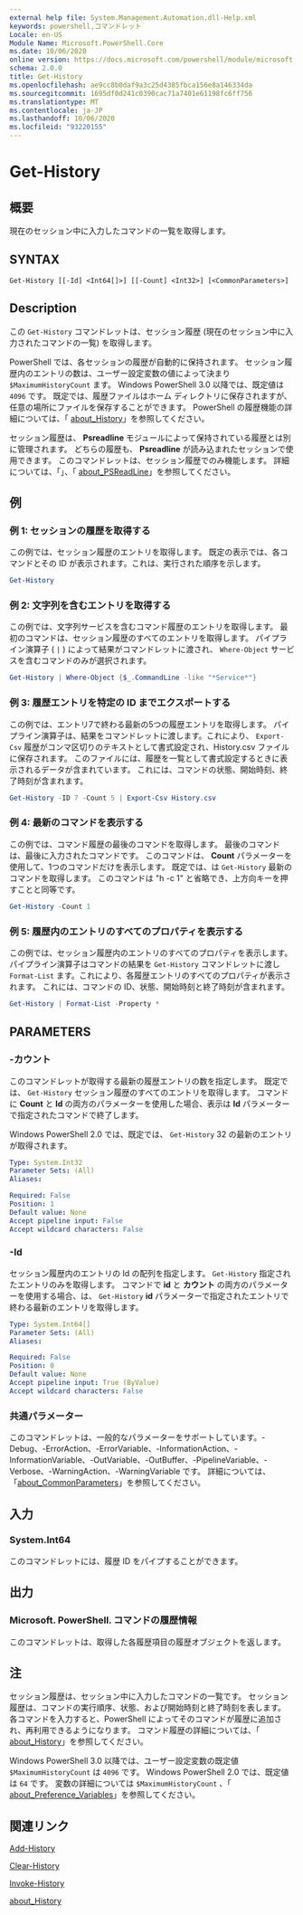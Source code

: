 ```yaml
---
external help file: System.Management.Automation.dll-Help.xml
keywords: powershell,コマンドレット
Locale: en-US
Module Name: Microsoft.PowerShell.Core
ms.date: 10/06/2020
online version: https://docs.microsoft.com/powershell/module/microsoft.powershell.core/get-history?view=powershell-5.1&WT.mc_id=ps-gethelp
schema: 2.0.0
title: Get-History
ms.openlocfilehash: ae9cc8b0daf9a3c25d4385fbca156e8a146334da
ms.sourcegitcommit: 1695df0d241c0390cac71a7401e61198fc6ff756
ms.translationtype: MT
ms.contentlocale: ja-JP
ms.lasthandoff: 10/06/2020
ms.locfileid: "93220155"
---
```

# Get-History

## 概要
現在のセッション中に入力したコマンドの一覧を取得します。

## SYNTAX

```
Get-History [[-Id] <Int64[]>] [[-Count] <Int32>] [<CommonParameters>]
```

## Description

この `Get-History` コマンドレットは、セッション履歴 (現在のセッション中に入力されたコマンドの一覧) を取得します。

PowerShell では、各セッションの履歴が自動的に保持されます。 セッション履歴内のエントリの数は、ユーザー設定変数の値によって決まり `$MaximumHistoryCount` ます。 Windows PowerShell 3.0 以降では、既定値は `4096` です。 既定では、履歴ファイルはホーム ディレクトリに保存されますが、任意の場所にファイルを保存することができます。 PowerShell の履歴機能の詳細については、「 [about_History](About/about_History.md)」を参照してください。

セッション履歴は、 **Psreadline** モジュールによって保持されている履歴とは別に管理されます。
どちらの履歴も、 **Psreadline** が読み込まれたセッションで使用できます。 このコマンドレットは、セッション履歴でのみ機能します。 詳細については、「」、「 [about_PSReadLine](../PSReadLine/About/about_PSReadLine.md)」を参照してください。

## 例

### 例 1: セッションの履歴を取得する

この例では、セッション履歴のエントリを取得します。 既定の表示では、各コマンドとその ID が表示されます。これは、実行された順序を示します。

```powershell
Get-History
```

### 例 2: 文字列を含むエントリを取得する

この例では、文字列サービスを含むコマンド履歴のエントリを取得します。 最初のコマンドは、セッション履歴のすべてのエントリを取得します。 パイプライン演算子 ( `|` ) によって結果がコマンドレットに渡され、 `Where-Object` サービスを含むコマンドのみが選択されます。

```powershell
Get-History | Where-Object {$_.CommandLine -like "*Service*"}
```

### 例 3: 履歴エントリを特定の ID までエクスポートする

この例では、エントリ7で終わる最新の5つの履歴エントリを取得します。 パイプライン演算子は、結果をコマンドレットに渡します。これにより、 `Export-Csv` 履歴がコンマ区切りのテキストとして書式設定され、History.csv ファイルに保存されます。 このファイルには、履歴を一覧として書式設定するときに表示されるデータが含まれています。 これには、コマンドの状態、開始時刻、終了時刻が含まれます。

```powershell
Get-History -ID 7 -Count 5 | Export-Csv History.csv
```

### 例 4: 最新のコマンドを表示する

この例では、コマンド履歴の最後のコマンドを取得します。 最後のコマンドは、最後に入力されたコマンドです。 このコマンドは、 **Count** パラメーターを使用して、1つのコマンドだけを表示します。 既定では、は `Get-History` 最新のコマンドを取得します。 このコマンドは "h -c 1" と省略でき、上方向キーを押すことと同等です。

```powershell
Get-History -Count 1
```

### 例 5: 履歴内のエントリのすべてのプロパティを表示する

この例では、セッション履歴内のエントリのすべてのプロパティを表示します。 パイプライン演算子はコマンドの結果を `Get-History` コマンドレットに渡し `Format-List` ます。これにより、各履歴エントリのすべてのプロパティが表示されます。 これには、コマンドの ID、状態、開始時刻と終了時刻が含まれます。

```powershell
Get-History | Format-List -Property *
```

## PARAMETERS

### -カウント

このコマンドレットが取得する最新の履歴エントリの数を指定します。 既定では、 `Get-History` セッション履歴のすべてのエントリを取得します。 コマンドに **Count** と **Id** の両方のパラメーターを使用した場合、表示は **Id** パラメーターで指定されたコマンドで終了します。

Windows PowerShell 2.0 では、既定では、 `Get-History` 32 の最新のエントリが取得されます。

```yaml
Type: System.Int32
Parameter Sets: (All)
Aliases:

Required: False
Position: 1
Default value: None
Accept pipeline input: False
Accept wildcard characters: False
```

### -Id

セッション履歴内のエントリの Id の配列を指定します。 `Get-History` 指定されたエントリのみを取得します。 コマンドで **id** と **カウント** の両方のパラメーターを使用する場合、は、 `Get-History` **id** パラメーターで指定されたエントリで終わる最新のエントリを取得します。

```yaml
Type: System.Int64[]
Parameter Sets: (All)
Aliases:

Required: False
Position: 0
Default value: None
Accept pipeline input: True (ByValue)
Accept wildcard characters: False
```

### 共通パラメーター

このコマンドレットは、一般的なパラメーターをサポートしています。-Debug、-ErrorAction、-ErrorVariable、-InformationAction、-InformationVariable、-OutVariable、-OutBuffer、-PipelineVariable、-Verbose、-WarningAction、-WarningVariable です。 詳細については、「[about_CommonParameters](https://go.microsoft.com/fwlink/?LinkID=113216)」を参照してください。

## 入力

### System.Int64

このコマンドレットには、履歴 ID をパイプすることができます。

## 出力

### Microsoft. PowerShell. コマンドの履歴情報

このコマンドレットは、取得した各履歴項目の履歴オブジェクトを返します。

## 注

セッション履歴は、セッション中に入力したコマンドの一覧です。 セッション履歴は、コマンドの実行順序、状態、および開始時刻と終了時刻を表します。 各コマンドを入力すると、PowerShell によってそのコマンドが履歴に追加され、再利用できるようになります。 コマンド履歴の詳細については、「 [about_History](About/about_History.md)」を参照してください。

Windows PowerShell 3.0 以降では、ユーザー設定変数の既定値 `$MaximumHistoryCount` は `4096` です。 Windows PowerShell 2.0 では、既定値は `64` です。 変数の詳細については `$MaximumHistoryCount` 、「 [about_Preference_Variables](About/about_Preference_Variables.md)」を参照してください。

## 関連リンク

[Add-History](Add-History.md)

[Clear-History](Clear-History.md)

[Invoke-History](Invoke-History.md)

[about_History](About/about_History.md)
